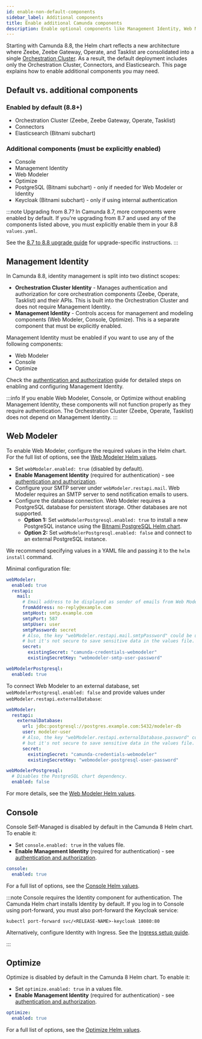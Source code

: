 ```yaml
---
id: enable-non-default-components
sidebar_label: Additional components
title: Enable additional Camunda components
description: Enable optional components like Management Identity, Web Modeler, Console, and Optimize in the Camunda Helm chart.
---
```


Starting with Camunda 8.8, the Helm chart reflects a new architecture where Zeebe, Zeebe Gateway, Operate, and Tasklist are consolidated into a single [Orchestration Cluster](/reference/glossary.md#orchestration-cluster). As a result, the default deployment includes only the Orchestration Cluster, Connectors, and Elasticsearch. This page explains how to enable additional components you may need.

## Default vs. additional components

### Enabled by default (8.8+)

- Orchestration Cluster (Zeebe, Zeebe Gateway, Operate, Tasklist)
- Connectors
- Elasticsearch (Bitnami subchart)

### Additional components (must be explicitly enabled)

- Console
- Management Identity
- Web Modeler
- Optimize
- PostgreSQL (Bitnami subchart) - only if needed for Web Modeler or Identity
- Keycloak (Bitnami subchart) - only if using internal authentication

:::note Upgrading from 8.7?
In Camunda 8.7, more components were enabled by default. If you're upgrading from 8.7 and used any of the components listed above, you must explicitly enable them in your 8.8 `values.yaml`.

See the [8.7 to 8.8 upgrade guide](/self-managed/deployment/helm/upgrade/helm-870-880.md#ensure-required-components) for upgrade-specific instructions.
:::

## Management Identity

In Camunda 8.8, identity management is split into two distinct scopes:

- **Orchestration Cluster Identity** - Manages authentication and authorization for core orchestration components (Zeebe, Operate, Tasklist) and their APIs. This is built into the Orchestration Cluster and does not require Management Identity.
- **Management Identity** - Controls access for management and modeling components (Web Modeler, Console, Optimize). This is a separate component that must be explicitly enabled.

Management Identity must be enabled if you want to use any of the following components:

- Web Modeler
- Console
- Optimize

Check the [authentication and authorization](./authentication-and-authorization/index.md) guide for detailed steps on enabling and configuring Management Identity.

:::info
If you enable Web Modeler, Console, or Optimize without enabling Management Identity, these components will not function properly as they require authentication. The Orchestration Cluster (Zeebe, Operate, Tasklist) does not depend on Management Identity.
:::

## Web Modeler

To enable Web Modeler, configure the required values in the Helm chart. For the full list of options, see the [Web Modeler Helm values](https://artifacthub.io/packages/helm/camunda/camunda-platform#webmodeler-parameters).

- Set `webModeler.enabled: true` (disabled by default).
- **Enable Management Identity** (required for authentication) - see [authentication and authorization](./authentication-and-authorization/index.md).
- Configure your SMTP server under `webModeler.restapi.mail`. Web Modeler requires an SMTP server to send notification emails to users.
- Configure the database connection. Web Modeler requires a PostgreSQL database for persistent storage. Other databases are not supported.
  - **Option 1:** Set `webModelerPostgresql.enabled: true` to install a new PostgreSQL instance using the [Bitnami PostgreSQL Helm chart](https://github.com/bitnami/charts/tree/main/bitnami/postgresql).
  - **Option 2:** Set `webModelerPostgresql.enabled: false` and connect to an external PostgreSQL instance.

We recommend specifying values in a YAML file and passing it to the `helm install` command.

Minimal configuration file:

```yaml
webModeler:
  enabled: true
  restapi:
    mail:
      # Email address to be displayed as sender of emails from Web Modeler.
      fromAddress: no-reply@example.com
      smtpHost: smtp.example.com
      smtpPort: 587
      smtpUser: user
      smtpPassword: secret
      # Also, the key "webModeler.restapi.mail.smtpPassword" could be used,
      # but it's not secure to save sensitive data in the values file.
      secret:
        existingSecret: "camunda-credentials-webmodeler"
        existingSecretKey: "webmodeler-smtp-user-password"

webModelerPostgresql:
  enabled: true
```

To connect Web Modeler to an external database, set `webModelerPostgresql.enabled: false` and provide values under `webModeler.restapi.externalDatabase`:

```yaml
webModeler:
  restapi:
    externalDatabase:
      url: jdbc:postgresql://postgres.example.com:5432/modeler-db
      user: modeler-user
      # Also, the key "webModeler.restapi.externalDatabase.password" could be used,
      # but it's not secure to save sensitive data in the values file.
      secret:
        existingSecret: "camunda-credentials-webmodeler"
        existingSecretKey: "webmodeler-postgresql-user-password"

webModelerPostgresql:
  # Disables the PostgreSQL chart dependency.
  enabled: false
```

For more details, see the [Web Modeler Helm values](https://artifacthub.io/packages/helm/camunda/camunda-platform#webmodeler-parameters).

## Console

Console Self-Managed is disabled by default in the Camunda 8 Helm chart. To enable it:

- Set `console.enabled: true` in the values file.
- **Enable Management Identity** (required for authentication) - see [authentication and authorization](./authentication-and-authorization/index.md).

```yaml
console:
  enabled: true
```

For a full list of options, see the [Console Helm values](https://artifacthub.io/packages/helm/camunda/camunda-platform#console-parameters).

:::note
Console requires the Identity component for authentication. The Camunda Helm chart installs Identity by default. If you log in to Console using port-forward, you must also port-forward the Keycloak service:

```
kubectl port-forward svc/<RELEASE-NAME>-keycloak 18080:80
```

Alternatively, configure Identity with Ingress. See the [Ingress setup guide](/self-managed/deployment/helm/configure/ingress/ingress-setup.md).

:::

## Optimize

Optimize is disabled by default in the Camunda 8 Helm chart. To enable it:

- Set `optimize.enabled: true` in a values file.
- **Enable Management Identity** (required for authentication) - see [authentication and authorization](./authentication-and-authorization/index.md).

```yaml
optimize:
  enabled: true
```

For a full list of options, see the [Optimize Helm values](https://artifacthub.io/packages/helm/camunda/camunda-platform#optimize-parameters).
